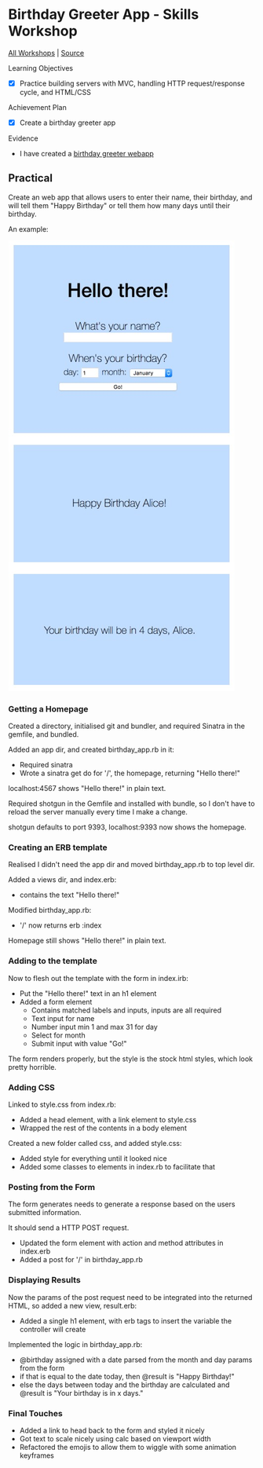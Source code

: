 # Birthday Greeter App - Skills Workshop

[All Workshops](README.md) | [Source](https://github.com/makersacademy/course/blob/master/intro_to_the_web/post_challenges/birthday_app.md)

Learning Objectives

- [x] Practice building servers with MVC, handling HTTP request/response cycle, and HTML/CSS

Achievement Plan

- [x] Create a birthday greeter app

Evidence

- I have created a [birthday greeter webapp](https://github.com/hturnbull93/birthday-greeter-app)

## Practical

Create an web app that allows users to enter their name, their birthday, and will tell them "Happy Birthday" or tell them how many days until their birthday.

An example:

![Birthday Greeter App example](../images/birthday_greeter_app_example.jpg)

### Getting a Homepage

Created a directory, initialised git and bundler, and required Sinatra in the gemfile, and bundled.

Added an app dir, and created birthday_app.rb in it:

- Required sinatra
- Wrote a sinatra get do for '/', the homepage, returning "Hello there!"

localhost:4567 shows "Hello there!" in plain text.

Required shotgun in the Gemfile and installed with bundle, so I don't have to reload the server manually every time I make a change.

shotgun defaults to port 9393, localhost:9393 now shows the homepage.

### Creating an ERB template

Realised I didn't need the app dir and moved birthday_app.rb to top level dir.

Added a views dir, and index.erb:

- contains the text "Hello there!"

Modified birthday_app.rb:

- '/' now returns erb :index

Homepage still shows "Hello there!" in plain text.

### Adding to the template

Now to flesh out the template with the form in index.irb:

- Put the "Hello there!" text in an h1 element
- Added a form element
  - Contains matched labels and inputs, inputs are all required
  - Text input for name
  - Number input min 1 and max 31 for day
  - Select for month
  - Submit input with value "Go!"

The form renders properly, but the style is the stock html styles, which look pretty horrible.

### Adding CSS

Linked to style.css from index.rb:

- Added a head element, with a link element to style.css
- Wrapped the rest of the contents in a body element

Created a new folder called css, and added style.css:

- Added style for everything until it looked nice
- Added some classes to elements in index.rb to facilitate that

### Posting from the Form

The form generates needs to generate a response based on the users submitted information.

It should send a HTTP POST request.

- Updated the form element with action and method attributes in index.erb
- Added a post for '/' in birthday_app.rb

### Displaying Results

Now the params of the post request need to be integrated into the returned HTML, so added a new view, result.erb:

- Added a single h1 element, with erb tags to insert the variable the controller will create

Implemented the logic in birthday_app.rb:

- @birthday assigned with a date parsed from the month and day params from the form
- if that is equal to the date today, then @result is "Happy Birthday!"
- else the days between today and the birthday are calculated and @result is "Your birthday is in x days."

### Final Touches

- Added a link to head back to the form and styled it nicely
- Got text to scale nicely using calc based on viewport width
- Refactored the emojis to allow them to wiggle with some animation keyframes
